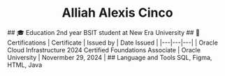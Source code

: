 <h1 align="center">Alliah Alexis Cinco</h1>
## 🎓 Education
2nd year BSIT student at New Era University
## 📃 Certifications
| Certificate | Issued by | Date Issued |
|---|---|---|
| Oracle Cloud Infrastructure 2024 Certified Foundations Associate | Oracle University | Novermber 29, 2024 |                                                                         
## Language and Tools
SQL, Figma, HTML, Java


